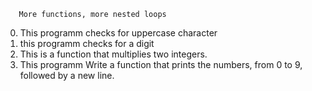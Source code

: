        More functions, more nested loops
0) This programm checks for uppercase character
1) this programm checks for a digit
2) This is a function that multiplies two integers.
3) This programm Write a function that prints the numbers, from 0 to 9, followed by a new line.
